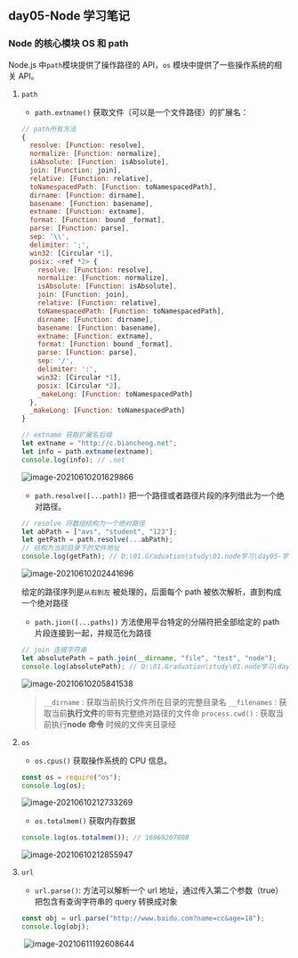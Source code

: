 ## day05-Node 学习笔记

### Node 的核心模块 OS 和 path

Node.js 中`path`模块提供了操作路径的 API，`os` 模块中提供了一些操作系统的相关 API。

1. `path`

   - `path.extname()` 获取文件（可以是一个文件路径）的扩展名：

   ```js
   // path所有方法
   {
     resolve: [Function: resolve],
     normalize: [Function: normalize],
     isAbsolute: [Function: isAbsolute],
     join: [Function: join],
     relative: [Function: relative],
     toNamespacedPath: [Function: toNamespacedPath],
     dirname: [Function: dirname],
     basename: [Function: basename],
     extname: [Function: extname],
     format: [Function: bound _format],
     parse: [Function: parse],
     sep: '\\',
     delimiter: ';',
     win32: [Circular *1],
     posix: <ref *2> {
       resolve: [Function: resolve],
       normalize: [Function: normalize],
       isAbsolute: [Function: isAbsolute],
       join: [Function: join],
       relative: [Function: relative],
       toNamespacedPath: [Function: toNamespacedPath],
       dirname: [Function: dirname],
       basename: [Function: basename],
       extname: [Function: extname],
       format: [Function: bound _format],
       parse: [Function: parse],
       sep: '/',
       delimiter: ':',
       win32: [Circular *1],
       posix: [Circular *2],
       _makeLong: [Function: toNamespacedPath]
     },
     _makeLong: [Function: toNamespacedPath]
   }
   ```

   ```js
   // extname 获取扩展名后缀
   let extname = "http://c.biancheng.net";
   let info = path.extname(extname);
   console.log(info); // .net
   ```

   ![image-20210610201629866](./day05-Node学习笔记.assets/image-20210610201629866.png)

   - `path.resolve([...path])` 把一个路径或者路径片段的序列借此为一个绝对路径。

   ```js
   // resolve 将数组结构为一个绝对路径
   let abPath = ["avs", "student", "123"];
   let getPath = path.resolve(...abPath);
   // 结构为当前目录下的文件地址
   console.log(getPath); // D:\01.Graduation\study\01.node学习\day05-学习\01.path\avs\student\123
   ```

   ![image-20210610202441696](./day05-Node学习笔记.assets/image-20210610202441696.png)

   给定的路径序列是`从右到左` 被处理的，后面每个 path 被依次解析，直到构成一个绝对路径

   - `path.jion([...paths])` 方法使用平台特定的分隔符把全部给定的 path 片段连接到一起，并规范化为路径

   ```js
   // join 连接字符串
   let absolutePath = path.join(__dirname, "file", "test", "node");
   console.log(absolutePath); // D:\01.Graduation\study\01.node学习\day05-学习\01.path\file\test\node
   ```

   ![image-20210610205841538](./day05-Node学习笔记.assets/image-20210610205841538.png)

   > `__dirname` : 获取当前执行文件所在目录的完整目录名
   > `__filenames` : 获取当前**执行文件**的带有完整绝对路径的文件命
   > `process.cwd()` : 获取当前执行**node 命令** 时候的文件夹目录经

2. `os`

   - `os.cpus()` 获取操作系统的 CPU 信息。

   ```js
   const os = require("os");
   console.log(os);
   ```

   ![image-20210610212733269](./day05-Node学习笔记.assets/image-20210610212733269.png)

   - `os.totalmem()` 获取内存数据

   ```js
   console.log(os.totalmem()); // 16969207808
   ```

   ![image-20210610212855947](./day05-Node学习笔记.assets/image-20210610212855947.png)

3. `url`

   - `url.parse()`: 方法可以解析一个 url 地址，通过传入第二个参数（true）把包含有查询字符串的 query 转换成对象

   ```js
   const obj = url.parse("http://www.baidu.com?name=cc&age=18");
   console.log(obj);
   ```

   ​ ![image-20210611192608644](./day05-Node学习笔记.assets/image-20210611192608644.png)
